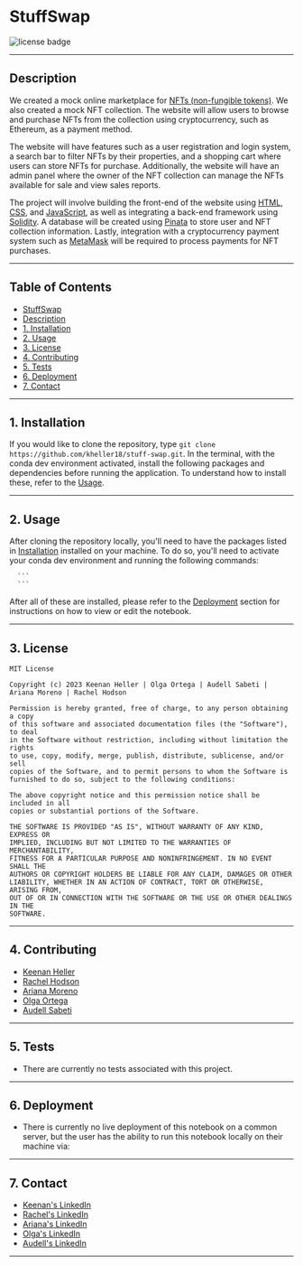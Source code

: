 # StuffSwap

![license badge](https://shields.io/badge/license-mit-blue)

---

## Description
We created a mock online marketplace for [NFTs (non-fungible tokens)](https://en.wikipedia.org/wiki/Non-fungible_token). We also created a mock NFT collection. The website will allow users to browse and purchase NFTs from the collection using cryptocurrency, such as Ethereum, as a payment method.

The website will have features such as a user registration and login system, a search bar to filter NFTs by their properties, and a shopping cart where users can store NFTs for purchase. Additionally, the website will have an admin panel where the owner of the NFT collection can manage the NFTs available for sale and view sales reports.

The project will involve building the front-end of the website using [HTML](https://developer.mozilla.org/en-US/docs/Learn/Getting_started_with_the_web/HTML_basics), [CSS](https://developer.mozilla.org/en-US/docs/Learn/Getting_started_with_the_web/CSS_basics), and [JavaScript](https://www.javascript.com/), as well as integrating a back-end framework using [Solidity](https://soliditylang.org/). A database will be created using [Pinata](https://www.pinata.cloud/) to store user and NFT collection information. Lastly, integration with a cryptocurrency payment system such as [MetaMask](https://metamask.io/download/) will be required to process payments for NFT purchases.

---

## Table of Contents

  - [StuffSwap](#stuffswap)
  - [Description](#description)
  - [1. Installation](#1-installation)
  - [2. Usage](#2-usage)
  - [3. License](#3-license)
  - [4. Contributing](#4-contributing)
  - [5. Tests](#5-tests)
  - [6. Deployment](#6-deployment)
  - [7. Contact](#7-contact)

---

## 1. Installation

  If you would like to clone the repository, type `git clone https://github.com/kheller18/stuff-swap.git`.
  In the terminal, with the conda dev environment activated, install the following packages and dependencies before running the application. To understand how to install these, refer to the [Usage](#2-usage).


---

## 2. Usage

  After cloning the repository locally, you'll need to have the packages listed in [Installation](#1-installation) installed on your machine. To do so, you'll need to activate your conda dev environment and running the following commands:

      ```
      ```

  After all of these are installed, please refer to the [Deployment](#6-deployment) section for instructions on how to view or edit the notebook.

---

## 3. License
  ```
  MIT License

  Copyright (c) 2023 Keenan Heller | Olga Ortega | Audell Sabeti | Ariana Moreno | Rachel Hodson

  Permission is hereby granted, free of charge, to any person obtaining a copy
  of this software and associated documentation files (the "Software"), to deal
  in the Software without restriction, including without limitation the rights
  to use, copy, modify, merge, publish, distribute, sublicense, and/or sell
  copies of the Software, and to permit persons to whom the Software is
  furnished to do so, subject to the following conditions:

  The above copyright notice and this permission notice shall be included in all
  copies or substantial portions of the Software.

  THE SOFTWARE IS PROVIDED "AS IS", WITHOUT WARRANTY OF ANY KIND, EXPRESS OR
  IMPLIED, INCLUDING BUT NOT LIMITED TO THE WARRANTIES OF MERCHANTABILITY,
  FITNESS FOR A PARTICULAR PURPOSE AND NONINFRINGEMENT. IN NO EVENT SHALL THE
  AUTHORS OR COPYRIGHT HOLDERS BE LIABLE FOR ANY CLAIM, DAMAGES OR OTHER
  LIABILITY, WHETHER IN AN ACTION OF CONTRACT, TORT OR OTHERWISE, ARISING FROM,
  OUT OF OR IN CONNECTION WITH THE SOFTWARE OR THE USE OR OTHER DEALINGS IN THE
  SOFTWARE.
  ```
---

## 4. Contributing

  + [Keenan Heller](https://github.com/kheller18)
  + [Rachel Hodson](https://github.com/rachelannhodson)
  + [Ariana Moreno](https://github.com/arianamoreno13)
  + [Olga Ortega](https://github.com/olgaortega5)
  + [Audell Sabeti](https://github.com/asabeti)

---

## 5. Tests

  + There are currently no tests associated with this project.

---

## 6. Deployment
  + There is currently no live deployment of this notebook on a common server, but the user has the ability to run this notebook locally on their machine via:

---

## 7. Contact

  + [Keenan's LinkedIn](https://www.linkedin.com/in/keenanheller/)
  + [Rachel's LinkedIn](https://www.linkedin.com/in/rachelannhodson/)
  + [Ariana's LinkedIn](www.linkedin.com/in/ariana-moreno-52b2b7211)
  + [Olga's LinkedIn](https://www.linkedin.com/in/olga-ortega-82a15329)
  + [Audell's LinkedIn](https://www.linkedin.com/in/audell-sabeti-38375a1b2)

---